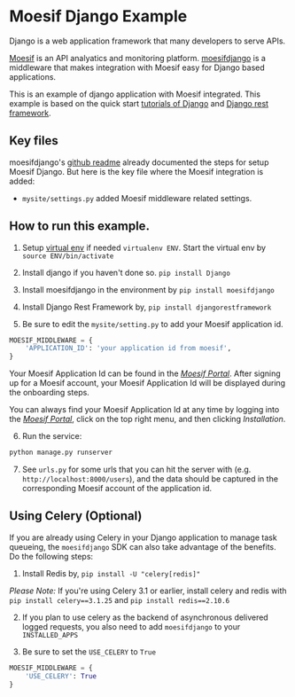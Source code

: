 # Moesif Django Example

Django is a web application framework that many developers to serve APIs.

[Moesif](https://www.moesif.com) is an API analyatics and monitoring platform. [moesifdjango](https://github.com/Moesif/moesifdjango)
is a middleware that makes integration with Moesif easy for Django based applications.

This is an example of django application with Moesif integrated. This example is based
on the quick start [tutorials of Django](https://docs.djangoproject.com/en/1.11/intro/) and [Django rest framework](http://www.django-rest-framework.org/#quickstart).

## Key files

moesifdjango's [github readme](https://github.com/Moesif/moesifdjango) already documented
the steps for setup Moesif Django. But here is the key file where the Moesif integration is added:

- `mysite/settings.py` added Moesif middleware related settings.

## How to run this example.

1. Setup [virtual env](https://virtualenv.pypa.io/en/stable/) if needed `virtualenv ENV`. Start the virtual env by `source ENV/bin/activate`

2. Install django if you haven't done so. `pip install Django`

3. Install moesifdjango in the environment by `pip install moesifdjango`

4. Install Django Rest Framework by, `pip install djangorestframework`

5. Be sure to edit the `mysite/setting.py` to add your Moesif application id.

  ```python
  MOESIF_MIDDLEWARE = {
      'APPLICATION_ID': 'your application id from moesif',
  }
  ```
  
Your Moesif Application Id can be found in the [_Moesif Portal_](https://www.moesif.com/).
After signing up for a Moesif account, your Moesif Application Id will be displayed during the onboarding steps. 

You can always find your Moesif Application Id at any time by logging 
into the [_Moesif Portal_](https://www.moesif.com/), click on the top right menu,
and then clicking _Installation_.

6. Run the service:

```bash
python manage.py runserver
```

7. See `urls.py` for some urls that you can hit the server with
(e.g. `http://localhost:8000/users`), and the data
should be captured in the corresponding Moesif account of the application id.

## Using Celery (Optional)

If you are already using Celery in your Django application to manage task queueing,
the `moesifdjango` SDK can also take advantage of the benefits. Do the following steps:

1. Install Redis by, `pip install -U "celery[redis]"`

*Please Note:* If you're using Celery 3.1 or earlier, install celery and redis with `pip install celery==3.1.25` and `pip install redis==2.10.6`

2. If you plan to use celery as the backend of asynchronous delivered logged requests,
you also need to add `moesifdjango` to your `INSTALLED_APPS`

3. Be sure to set the `USE_CELERY` to `True`

  ```python
  MOESIF_MIDDLEWARE = {
      'USE_CELERY': True
  }
  ```
